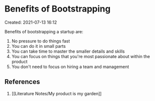# Benefits of Bootstrapping
Created: 2021-07-13 16:12

Benefits of bootstrapping a startup are:

1. No pressure to do things fast
2. You can do it in small parts
3. You can take time to master the smaller details and skills
4. You can focus on things that you're most passionate about within the product
5. You don't need to focus on hiring a team and management

## References
1. [[Literature Notes/My product is my garden]]